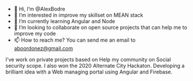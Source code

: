 - 👋 Hi, I’m @AlexBodre
- 👀 I’m interested in improve my skillset on MEAN stack
- 🌱 I’m currently learning Angular and Node
- 💞️ I’m looking to collaborate on open source projects that can help me to improve my code
- 📫 How to reach me? You can send me an email to aboordonez@gmail.com


I've work on private projects based on Help my community on Social security scope.
I also won the 2020 Alternate City Hackaton. Developing a brilliant idea with a Web managing portal using Angular and Firebase.
<!---
AlexBodre/AlexBodre is a ✨ special ✨ repository because its `README.md` (this file) appears on your GitHub profile.
You can click the Preview link to take a look at your changes.
--->
